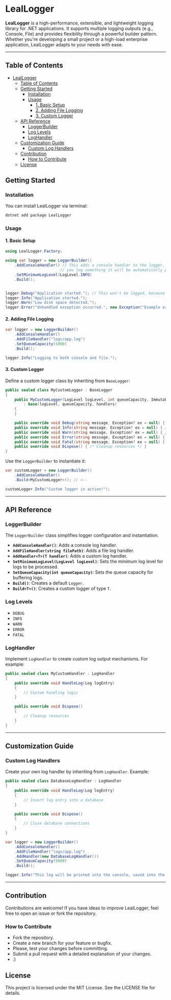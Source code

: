 # LealLogger

**LealLogger** is a high-performance, extensible, and lightweight logging library for .NET applications. It supports multiple logging outputs (e.g., Console, File) and provides flexibility through a powerful builder pattern. Whether you're developing a small project or a high-load enterprise application, LealLogger adapts to your needs with ease.

---

## Table of Contents

- [LealLogger](#leallogger)
  - [Table of Contents](#table-of-contents)
  - [Getting Started](#getting-started)
    - [Installation](#installation)
    - [Usage](#usage)
      - [1. Basic Setup](#1-basic-setup)
      - [2. Adding File Logging](#2-adding-file-logging)
      - [3. Custom Logger](#3-custom-logger)
  - [API Reference](#api-reference)
    - [LoggerBuilder](#loggerbuilder)
    - [Log Levels](#log-levels)
    - [LogHandler](#loghandler)
  - [Customization Guide](#customization-guide)
    - [Custom Log Handlers](#custom-log-handlers)
  - [Contribution](#contribution)
    - [How to Contribute](#how-to-contribute)
  - [License](#license)

## Getting Started

### Installation

You can install LealLogger via terminal:

```bash
dotnet add package LealLogger
```

### Usage

#### 1. Basic Setup

```csharp
using LealLogger.Factory;

using var logger = new LoggerBuilder()
    .AddConsoleHandler() // This adds a console handler to the logger, witch means that every time 
                        // you log something it will be automatically printed into the console
    .SetMinimumLogLevel(LogLevel.INFO)
    .Build();


logger.Debug("Application started."); // This won't be logged, because you setted the minimum LevelLog to INFO
logger.Info("Application started.");
logger.Warn("Low disk space detected.");
logger.Error("Unhandled exception occurred.", new Exception("Example exception"));
```

#### 2. Adding File Logging

```csharp
var logger = new LoggerBuilder()
    .AddConsoleHandler()
    .AddFileHandler("logs/app.log")
    .SetQueueCapacity(5000)
    .Build();

logger.Info("Logging to both console and file.");
```

#### 3. Custom Logger

Define a custom logger class by inheriting from `BaseLogger`:

```csharp
public sealed class MyCustomLogger : BaseLogger
{
    public MyCustomLogger(LogLevel logLevel, int queueCapacity, ImmutableArray<LogHandler> handlers)
        : base(logLevel, queueCapacity, handlers)
    {
    }

    public override void Debug(string message, Exception? ex = null) { /* Custom behavior */ }
    public override void Info(string message, Exception? ex = null) { /* Custom behavior */ }
    public override void Warn(string message, Exception? ex = null) { /* Custom behavior */ }
    public override void Error(string message, Exception? ex = null) { /* Custom behavior */ }
    public override void Fatal(string message, Exception? ex = null) { /* Custom behavior */ }
    public override void Dispose() { /* Cleanup resources */ }
}
```

Use the `LoggerBuilder` to instantiate it:

```csharp
var customLogger = new LoggerBuilder()
    .AddConsoleHandler()
    .Build<MyCustomLogger>(); // <--

customLogger.Info("Custom logger in action!");
```

---

## API Reference

### LoggerBuilder

The `LoggerBuilder` class simplifies logger configuration and instantiation.

- **`AddConsoleHandler()`**: Adds a console log handler.
- **`AddFileHandler(string filePath)`**: Adds a file log handler.
- **`AddHandler<T>(T handler)`**: Adds a custom log handler.
- **`SetMinimumLogLevel(LogLevel logLevel)`**: Sets the minimum log level for logs to be processed.
- **`SetQueueCapacity(int queueCapacity)`**: Sets the queue capacity for buffering logs.
- **`Build()`**: Creates a default `Logger`.
- **`Build<T>()`**: Creates a custom logger of type `T`.

### Log Levels

- `DEBUG`
- `INFO`
- `WARN`
- `ERROR`
- `FATAL`

### LogHandler

Implement `LogHandler` to create custom log output mechanisms. For example:

```csharp
public sealed class MyCustomHandler : LogHandler
{
    public override void HandleLog(Log logEntry)
    {
        // Custom handling logic
    }

    public override void Dispose()
    {
        // Cleanup resources
    }
}
```

---

## Customization Guide

### Custom Log Handlers

Create your own log handler by inheriting from `LogHandler`. Example:

```csharp
public sealed class DatabaseLogHandler : LogHandler
{
    public override void HandleLog(Log logEntry)
    {
        // Insert log entry into a database
    }

    public override void Dispose()
    {
        // Close database connections
    }
}
```

```csharp
var logger = new LoggerBuilder()
    .AddConsoleHandler()
    .AddFileHandler("logs/app.log")
    .AddHandler(new DatabaseLogHandler())
    .SetQueueCapacity(5000)
    .Build();

logger.Info("This log will be printed into the console, saved into the file and saved into the database");
```
---

## Contribution

Contributions are welcome! If you have ideas to improve LealLogger, feel free to open an issue or fork the repository.

### How to Contribute

- Fork the repository.
- Create a new branch for your feature or bugfix.
- Please, test your changes before committing.
- Submit a pull request with a detailed explanation of your changes.
- :)

## License

This project is licensed under the MIT License. See the LICENSE file for details.